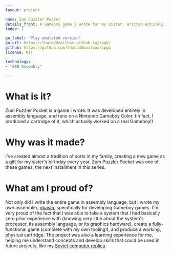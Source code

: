 ```yaml
---
layout: project

name: Zum Puzzler Pocket
details_front: A Gameboy game I wrote for my sister, written entirely in LR35902 assembly with the <a href="https://github.com/thatoddmailbox/gbasm">assembler</a> I wrote.
index: 1

go_label: "Play emulated version"
go_url: https://thatoddmailbox.github.io/zpgb/
github: https://github.com/thatoddmailbox/zpgb
license: MIT

technology:
- "Z80 Assembly"

---
```

# What is it?
Zum Puzzler Pocket is a game I wrote. It was developed entirely in assembly language, and runs on a Nintendo Gameboy Color. (In fact, I produced a cartridge of it, which actually worked on a real Gameboy!)

# Why was it made?
I've created almost a tradition of sorts in my family, creating a new game as a gift for my sister's birthday every year. Zum Puzzler Pocket was one of these games, the next installment in this series.

# What am I proud of?
Not only did I write the entire game in assembly language, but I wrote my own assembler, [gbasm](https://github.com/thatoddmailbox/gbasm), specifically for developing Gameboy games. I'm very proud of the fact that I was able to take a system that I had basically zero prior experience with (knowing very little about the system's processor, its assembly language, or its graphics hardware), create a fully-functional game (complete with my own tooling!), and produce a working, physical cartridge. The project was also a learning experience for me, helping me understand concepts and develop skills that could be used in future projects, like my [Soviet computer replica](https://thatoddmailbox.github.io/2019/02/04/computer).